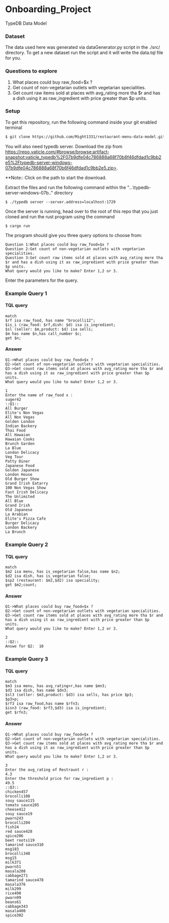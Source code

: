 # Onboarding_Project
TypeDB Data Model

### Dataset
The data used here was generated via dataGenerator.py script in the ./src/ directory. To get a new dataset run the script and it will write the data.tql file for you.

### Questions to explore
1. What places could buy raw_food=$x ?
2. Get count of non-vegetarian outlets with vegetarian specialities.
3. Get count raw items sold at places with avg_rating more tha $r and has a dish using it as raw_ingredient with price greater than $p units.

### Setup
To get this repository, run the following command inside your git enabled terminal
```bash
$ git clone https://github.com/Might1331/restaurant-menu-data-model.git
```

You will also need typedb server. Download the zip from  https://repo.vaticle.com/#browse/browse:artifact-snapshot:vaticle_typedb%2F07b9dfe04c786888a68f70b6f46dfdad1c9bb2e5%2Ftypedb-server-windows-07b9dfe04c786888a68f70b6f46dfdad1c9bb2e5.zip>.

**Note:: Click on the path to start the download.

Extract the files and run the following command within the "...\typedb-server-windows-07b.." directory
```
$ ./typedb server --server.address=localhost:1729
```

Once the server is running, head over to the root of this repo that you just cloned and run the rust program using the command
```
$ cargo run
```
The program should give you three query options to choose from:

```
Question 1:What places could buy raw_food=$x ?
Question 2:Get count of non-vegetarian outlets with vegetarian specialities.
Question 3:Get count raw items sold at places with avg_rating more tha $r and has a dish using it as raw_ingredient with price greater than $p units.
What query would you like to make? Enter 1,2 or 3.
```
Enter the parameters for the query.

### Example Query 1
#### TQL query
```
match 
$rf isa raw_food, has name "brocolli12";
$is_i (raw_food: $rf,dish: $d) isa is_ingredient;
$sl (seller: $m,product: $d) isa sells;
$m has name $n,has call_number $c;
get $n;
```

#### Answer
```
Q1->What places could buy raw_food=$x ?
Q2->Get count of non-vegetarian outlets with vegetarian specialities.
Q3->Get count raw items sold at places with avg_rating more tha $r and has a dish using it as raw_ingredient with price greater than $p units.
What query would you like to make? Enter 1,2 or 3.

1
Enter the name of raw_food x : 
suger42
::Q1::
All Burger
Elite's Non Vegas
All Non Vegas
Golden London
Indian Backery
Thai Food
All Hawaian
Hawaian Cooks
Brunch Garden
La Blue
London Delicacy
Veg Tour
Patty Diner
Japanese Food
Golden Japanese
London House
Old Burger Show
Grand Irish Eatarry
100 Non Vegas Show
Fast Irish Delicacy
The Unlimited
All Blue
Grand Irish
Old Japanese
La Arabian
Elite's Pizza Cafe
Burger Delicacy
London Backery
La Brunch
```

### Example Query 2
#### TQL query
```
match 
$m2 isa menu, has is_vegetarian false,has name $n2;
$d2 isa dish, has is_vegetarian false;
$sp2 (restaurant: $m2,$d2) isa speciality;
get $m2;count;
```

#### Answer

```
Q1->What places could buy raw_food=$x ?
Q2->Get count of non-vegetarian outlets with vegetarian specialities.
Q3->Get count raw items sold at places with avg_rating more tha $r and has a dish using it as raw_ingredient with price greater than $p units.
What query would you like to make? Enter 1,2 or 3.

2
::Q2::
Answe for Q2:  10
```
### Example Query 3

#### TQL query
```
match
$m3 isa menu, has avg_rating>r,has name $mn3;
$d3 isa dish, has name $dn3;
$sl3 (seller: $m3,product: $d3) isa sells, has price $p3;
$p3>p;
$rf3 isa raw_food,has name $rfn3;
$isn3 (raw_food: $rf3,$d3) isa is_ingredient;
get $rfn3;
```

#### Answer
```
Q1->What places could buy raw_food=$x ?
Q2->Get count of non-vegetarian outlets with vegetarian specialities.
Q3->Get count raw items sold at places with avg_rating more tha $r and has a dish using it as raw_ingredient with price greater than $p units.
What query would you like to make? Enter 1,2 or 3.

3
Enter the avg_rating of Restraunt r :
4.3
Enter the threshold price for raw_ingredient p :
49.5
::Q3::
chicken457
brocolli108
souy sauce115
tomato sauce285
cheese412
souy sauce19
pwarn243
brocolli204
fish24
red sauce428
spice206
beet roots119
tamarind sauce310
msg183
brocolli348
msg15
milk371
pwarn51
masala208
cabbage271
tamarind sauce478
masala376
milk299
rice490
pwarn99
beans61
cabbage343
masala400
spice302
```
